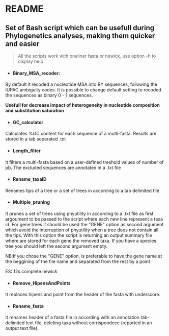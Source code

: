 README
================

## Set of Bash script which can be usefull during Phylogenetics analyses, making them quicker and easier

> All the scripts work with oneliner fasta or newick, use option -h to display
> help

  - #### Binary\_MSA\_recoder:

By default it recoded a nucleotide MSA into RY sequences, following the
IUPAC ambiguity codes. It is possible to change default setting to
recoded the sequences as binary 0 - 1 sequences.

**Usefull for decrease impact of heterogeneity in nucleotide composition
and substitution saturation**

  - #### GC\_calculator

Calculates %GC content for each sequence of a multi-fasta. Results are
stored in a tab separated .txt

  - #### Length\_filter

It filters a multi-fasta based on a user-defined treshold values of
number of pb. The excluded sequences are annotated in a .txt file

  - #### Rename\_taxaID
  
Renames tips of a tree or a set of trees in according to a tab delimited file

  - #### Multiple\_pruning
  
It prunes a set of trees using phyutility in according to a .txt file as first argoument to be passed to the script where each new line represent a taxa id. For gene trees it should be used the "GENE" option as second argument which avoid the interruption of phyutility when a tree does not contain all the tips. With this option the script is returning an output summary file where are stored for each gene the removed taxa. If you have a species tree you should left the second argument empty.

NB:If you chose the "GENE" option, is preferable to have the gene name at the beggining of the file name and separated from the rest by a point

  ES: 12s.complete.newick
  
  - #### Remove\_HipensAndPoints
  
It replaces hipens and point from the header of the fasta with underscore.
 
  - #### Rename\_fasta

It renames header of a fasta file in according with an annotation tab-delimited text file, deleting taxa without corrispondece (reported in an output text file).